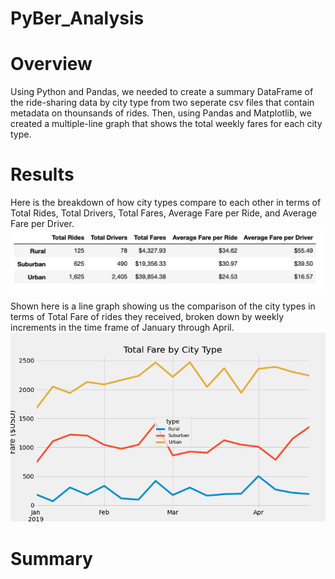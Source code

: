 # PyBer_Analysis

# Overview
Using Python and Pandas, we needed to create a summary DataFrame of the ride-sharing data by city type from two seperate csv files that contain metadata on thounsands of rides. Then, using Pandas and Matplotlib, we created a multiple-line graph that shows the total weekly fares for each city type. 

# Results

Here is the breakdown of how city types compare to each other in terms of Total Rides, Total Drivers, Total Fares, Average Fare per Ride, and Average Fare per Driver. 
![](/analysis/pyber_summary.png)

Shown here is a line graph showing us the comparison of the city types in terms of Total Fare of rides they received, broken down by weekly increments in the time frame of January through April. 
![](/analysis/pyber_fare_summary.png)

# Summary
